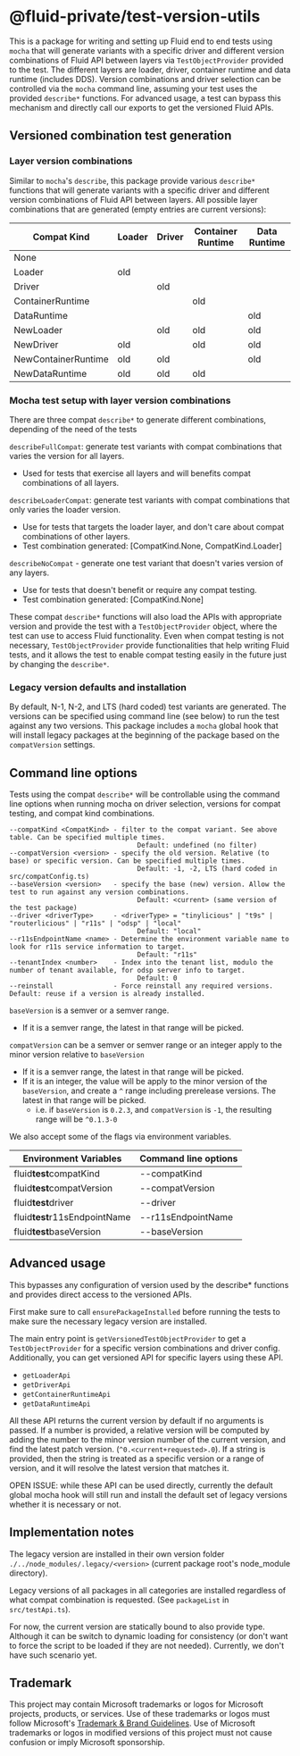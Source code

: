 # @fluid-private/test-version-utils

This is a package for writing and setting up Fluid end to end tests using `mocha` that will generate variants with
a specific driver and different version combinations of Fluid API between layers via `TestObjectProvider` provided
to the test. The different layers are loader, driver, container runtime and data runtime (includes DDS). Version
combinations and driver selection can be controlled via the `mocha` command line, assuming your test uses the provided
`describe*` functions. For advanced usage, a test can bypass this mechanism and directly call our
exports to get the versioned Fluid APIs.

## Versioned combination test generation

### Layer version combinations

Similar to `mocha`'s `describe`, this package provide various `describe*` functions that will generate variants with
a specific driver and different version combinations of Fluid API between layers. All possible layer combinations that
are generated (empty entries are current versions):

| Compat Kind         | Loader | Driver | Container Runtime | Data Runtime |
| ------------------- | ------ | ------ | ----------------- | ------------ |
| None                |        |        |                   |              |
| Loader              | old    |        |                   |              |
| Driver              |        | old    |                   |              |
| ContainerRuntime    |        |        | old               |              |
| DataRuntime         |        |        |                   | old          |
| NewLoader           |        | old    | old               | old          |
| NewDriver           | old    |        | old               | old          |
| NewContainerRuntime | old    | old    |                   | old          |
| NewDataRuntime      | old    | old    | old               |              |

### Mocha test setup with layer version combinations

There are three compat `describe*` to generate different combinations, depending of the need of the tests

`describeFullCompat`: generate test variants with compat combinations that varies the version for all layers.

-   Used for tests that exercise all layers and will benefits compat combinations of all layers.

`describeLoaderCompat`: generate test variants with compat combinations that only varies the loader version.

-   Use for tests that targets the loader layer, and don't care about compat combinations of other layers.
-   Test combination generated: [CompatKind.None, CompatKind.Loader]

`describeNoCompat` - generate one test variant that doesn't varies version of any layers.

-   Use for tests that doesn't benefit or require any compat testing.
-   Test combination generated: [CompatKind.None]

These compat `describe*` functions will also load the APIs with appropriate version and provide the test with a
`TestObjectProvider` object, where the test can use to access Fluid functionality. Even when compat testing
is not necessary, `TestObjectProvider` provide functionalities that help writing Fluid tests, and it allows the test
to enable compat testing easily in the future just by changing the `describe*`.

### Legacy version defaults and installation

By default, N-1, N-2, and LTS (hard coded) test variants are generated. The versions can be specified using command
line (see below) to run the test against any two versions. This package includes a `mocha` global hook that will
install legacy packages at the beginning of the package based on the `compatVersion` settings.

## Command line options

Tests using the compat `describe*` will be controllable using the command line options when running mocha on
driver selection, versions for compat testing, and compat kind combinations.

```text
--compatKind <CompatKind> - filter to the compat variant. See above table. Can be specified multiple times.
                                Default: undefined (no filter)
--compatVersion <version> - specify the old version. Relative (to base) or specific version. Can be specified multiple times.
                                Default: -1, -2, LTS (hard coded in src/compatConfig.ts)
--baseVersion <version>   - specify the base (new) version. Allow the test to run against any version combinations.
                                Default: <current> (same version of the test package)
--driver <driverType>     - <driverType> = "tinylicious" | "t9s" | "routerlicious" | "r11s" | "odsp" | "local"
                                Default: "local"
--r11sEndpointName <name> - Determine the environment variable name to look for r11s service information to target.
                                Default: "r11s"
--tenantIndex <number>    - Index into the tenant list, modulo the number of tenant available, for odsp server info to target.
                                Default: 0
--reinstall               - Force reinstall any required versions.  Default: reuse if a version is already installed.
```

`baseVersion` is a semver or a semver range.

-   If it is a semver range, the latest in that range will be picked.

`compatVersion` can be a semver or semver range or an integer apply to the minor version relative to `baseVersion`

-   If it is a semver range, the latest in that range will be picked.
-   If it is an integer, the value will be apply to the minor version of the `baseVersion`, and create a `^` range
    including prerelease versions. The latest in that range will be picked.
    -   i.e. if `baseVersion` is `0.2.3`, and `compatVersion` is `-1`, the resulting range
        will be `^0.1.3-0`

We also accept some of the flags via environment variables.

| Environment Variables         | Command line options |
| ----------------------------- | -------------------- |
| fluid**test**compatKind       | --compatKind         |
| fluid**test**compatVersion    | --compatVersion      |
| fluid**test**driver           | --driver             |
| fluid**test**r11sEndpointName | --r11sEndpointName   |
| fluid**test**baseVersion      | --baseVersion        |

## Advanced usage

This bypasses any configuration of version used by the describe\* functions and provides direct access to the versioned APIs.

First make sure to call `ensurePackageInstalled` before running the tests to make sure the necessary legacy version are
installed.

The main entry point is `getVersionedTestObjectProvider` to get a `TestObjectProvider` for a specific version combinations
and driver config. Additionally, you can get versioned API for specific layers using these API.

-   `getLoaderApi`
-   `getDriverApi`
-   `getContainerRuntimeApi`
-   `getDataRuntimeApi`

All these API returns the current version by default if no arguments is passed.
If a number is provided, a relative version will be computed by adding the number to the minor version number
of the current version, and find the latest patch version. (`^0.<current+requested>.0`).
If a string is provided, then the string is treated as a specific version or a range of version, and it will
resolve the latest version that matches it.

OPEN ISSUE: while these API can be used directly, currently the default global mocha hook will still run and install the
default set of legacy versions whether it is necessary or not.

## Implementation notes

The legacy version are installed in their own version folder
`./../node_modules/.legacy/<version>` (current package root's node_module directory).

Legacy versions of all packages in all categories are installed regardless of what compat combination is requested.
(See `packageList` in `src/testApi.ts`).

For now, the current version are statically bound to also provide type. Although it can be switch to
dynamic loading for consistency (or don't want to force the script to be loaded if they are not needed).
Currently, we don't have such scenario yet.

## Trademark

This project may contain Microsoft trademarks or logos for Microsoft projects, products, or services. Use of these trademarks
or logos must follow Microsoft's [Trademark & Brand Guidelines](https://www.microsoft.com/en-us/legal/intellectualproperty/trademarks/usage/general).
Use of Microsoft trademarks or logos in modified versions of this project must not cause confusion or imply Microsoft sponsorship.
